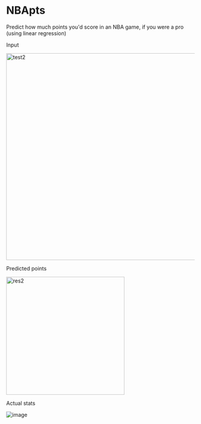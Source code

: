 # NBApts
Predict how much points you'd score in an NBA game, if you were a pro (using linear regression)

Input

<img width="554" alt="test2" src="https://user-images.githubusercontent.com/72981484/131962306-207b1951-13ef-4735-9ff0-72eb1fb6c3ec.png">

Predicted points

<img width="316" alt="res2" src="https://user-images.githubusercontent.com/72981484/131962392-9c7f9bf7-a868-4375-827d-244a95ae6fa5.png">

Actual stats

![image](https://user-images.githubusercontent.com/72981484/131962814-19e89ce5-ddac-43bf-8c9d-376162f9730b.png)



